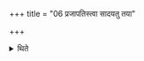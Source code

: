 +++
title = "06 प्रजापतिस्त्वा सादयतु तया"

+++

<details><summary>थिते</summary>

प्रजापतिस्त्वा सादयतु तया देवतयाङ्गिरस्वद्ध्रुवा सीदेत्युत्तरवेदिमभिमृश्य मयि गृह्णाम्यग्रे अग्निं यो नो अग्निः पितर इति द्वाभ्यामात्मन्नग्निं गृहीत्वा यास्ते अग्ने समिध इति स्वयञ्चित्याभिमृशति ६
</details>
